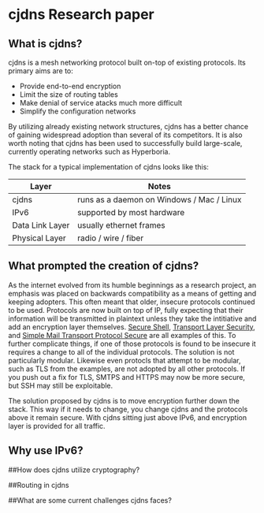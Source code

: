 # cjdns Research paper

## What is cjdns?

cjdns is a mesh networking protocol built on-top of existing protocols. Its primary aims are to:

* Provide end-to-end encryption
* Limit the size of routing tables
* Make denial of service atacks much more difficult
* Simplify the configuration networks

By utilizing already existing network structures, cjdns has a better chance of gaining widespread adoption than several of its competitors. It is also worth noting that cjdns has been used to successfully build large-scale, currently operating networks such as Hyperboria.

The stack for a typical implementation of cjdns looks like this:

 Layer | Notes 
--- | ---
| cjdns | runs as a daemon on Windows / Mac / Linux  
| IPv6  | supported by most hardware
| Data Link Layer | usually ethernet frames 
| Physical Layer | radio / wire / fiber 

## What prompted the creation of cjdns?

As the internet evolved from its humble beginnings as a research project, an emphasis was placed on backwards compatibility as a means of getting and keeping adopters. This often meant that older, insecure protocols continued to be used. Protocols are now built on top of IP, fully expecting that their information will be transmitted in plaintext unless they take the intitiative and add an encryption layer themselves. [Secure Shell](https://tools.ietf.org/html/rfc4253), [Transport Layer Security](https://tools.ietf.org/html/rfc5246), and [Simple Mail Transport Protocol Secure](https://www.ietf.org/rfc/rfc3207.txt) are all examples of this. To further complicate things, if one of those protocols is found to be insecure it requires a change to all of the individual protocols. The solution is not particularly modular. Likewise even protocls that attempt to be modular, such as TLS from the examples, are not adopted by all other protocols. If you push out a fix for TLS, SMTPS and HTTPS may now be more secure, but SSH may still be exploitable.

The solution proposed by cjdns is to move encryption further down the stack. This way if it needs to change, you change cjdns and the protocols above it remain secure. With cjdns sitting just above IPv6, and encryption layer is provided for all traffic.

## Why use IPv6?

##How does cjdns utilize cryptography?

##Routing in cjdns

##What are some current challenges cjdns faces? 
